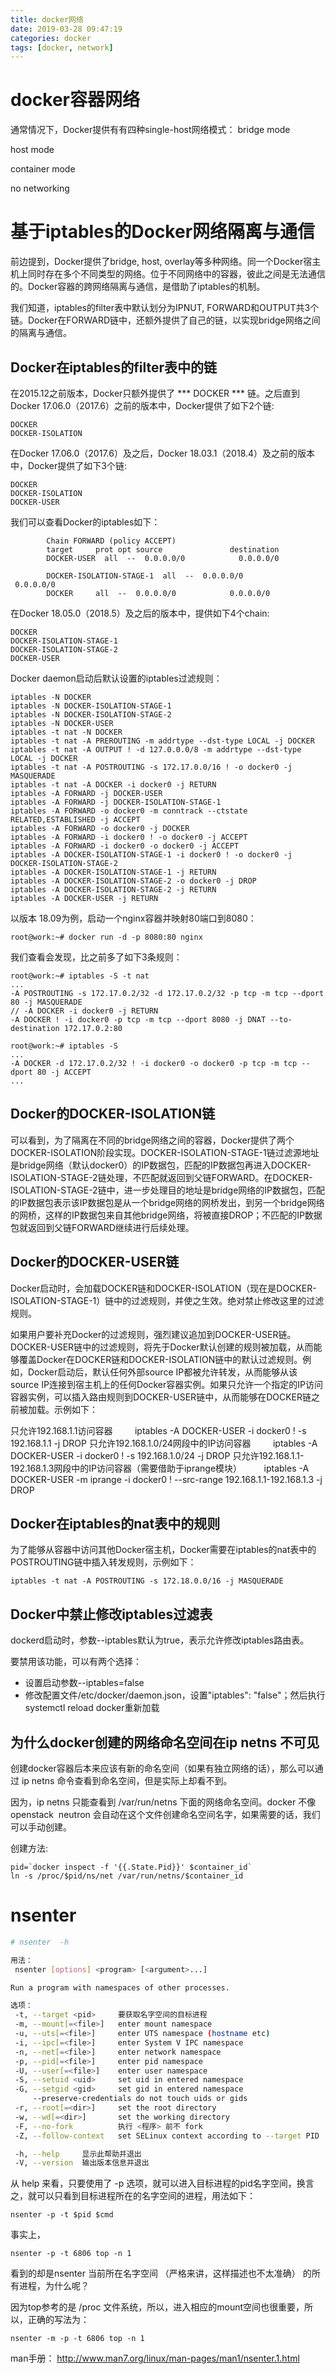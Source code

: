 ```yaml
---
title: docker网络
date: 2019-03-28 09:47:19
categories: docker
tags: [docker, network]
---
```

# docker容器网络
通常情况下，Docker提供有有四种single-host网络模式：
bridge mode

host mode

container mode

no networking

# 基于iptables的Docker网络隔离与通信

前边提到，Docker提供了bridge, host, overlay等多种网络。同一个Docker宿主机上同时存在多个不同类型的网络。位于不同网络中的容器，彼此之间是无法通信的。Docker容器的跨网络隔离与通信，是借助了iptables的机制。

我们知道，iptables的filter表中默认划分为IPNUT, FORWARD和OUTPUT共3个链。Docker在FORWARD链中，还额外提供了自己的链，以实现bridge网络之间的隔离与通信。

## Docker在iptables的filter表中的链

在2015.12之前版本，Docker只额外提供了 *** DOCKER *** 链。之后直到Docker 17.06.0（2017.6）之前的版本中，Docker提供了如下2个链:
```
DOCKER
DOCKER-ISOLATION
```

在Docker 17.06.0（2017.6）及之后，Docker 18.03.1（2018.4）及之前的版本中，Docker提供了如下3个链:
```
DOCKER
DOCKER-ISOLATION
DOCKER-USER
```

我们可以查看Docker的iptables如下：
```
        Chain FORWARD (policy ACCEPT)
        target     prot opt source               destination         
        DOCKER-USER  all  --  0.0.0.0/0            0.0.0.0/0           
        DOCKER-ISOLATION-STAGE-1  all  --  0.0.0.0/0            0.0.0.0/0           
        DOCKER     all  --  0.0.0.0/0            0.0.0.0/0           
```

在Docker 18.05.0（2018.5）及之后的版本中，提供如下4个chain:

```
DOCKER
DOCKER-ISOLATION-STAGE-1
DOCKER-ISOLATION-STAGE-2
DOCKER-USER
```

Docker daemon启动后默认设置的iptables过滤规则：
```
iptables -N DOCKER
iptables -N DOCKER-ISOLATION-STAGE-1
iptables -N DOCKER-ISOLATION-STAGE-2
iptables -N DOCKER-USER
iptables -t nat -N DOCKER
iptables -t nat -A PREROUTING -m addrtype --dst-type LOCAL -j DOCKER
iptables -t nat -A OUTPUT ! -d 127.0.0.0/8 -m addrtype --dst-type LOCAL -j DOCKER
iptables -t nat -A POSTROUTING -s 172.17.0.0/16 ! -o docker0 -j MASQUERADE
iptables -t nat -A DOCKER -i docker0 -j RETURN
iptables -A FORWARD -j DOCKER-USER
iptables -A FORWARD -j DOCKER-ISOLATION-STAGE-1
iptables -A FORWARD -o docker0 -m conntrack --ctstate RELATED,ESTABLISHED -j ACCEPT
iptables -A FORWARD -o docker0 -j DOCKER
iptables -A FORWARD -i docker0 ! -o docker0 -j ACCEPT
iptables -A FORWARD -i docker0 -o docker0 -j ACCEPT
iptables -A DOCKER-ISOLATION-STAGE-1 -i docker0 ! -o docker0 -j DOCKER-ISOLATION-STAGE-2
iptables -A DOCKER-ISOLATION-STAGE-1 -j RETURN
iptables -A DOCKER-ISOLATION-STAGE-2 -o docker0 -j DROP
iptables -A DOCKER-ISOLATION-STAGE-2 -j RETURN
iptables -A DOCKER-USER -j RETURN
```
以版本 18.09为例，启动一个nginx容器并映射80端口到8080：
```
root@work:~# docker run -d -p 8080:80 nginx
```
我们查看会发现，比之前多了如下3条规则：
```
root@work:~# iptables -S -t nat
...
-A POSTROUTING -s 172.17.0.2/32 -d 172.17.0.2/32 -p tcp -m tcp --dport 80 -j MASQUERADE
// -A DOCKER -i docker0 -j RETURN
-A DOCKER ! -i docker0 -p tcp -m tcp --dport 8080 -j DNAT --to-destination 172.17.0.2:80
```

```
root@work:~# iptables -S 
...
-A DOCKER -d 172.17.0.2/32 ! -i docker0 -o docker0 -p tcp -m tcp --dport 80 -j ACCEPT
...

```

## Docker的DOCKER-ISOLATION链

可以看到，为了隔离在不同的bridge网络之间的容器，Docker提供了两个DOCKER-ISOLATION阶段实现。DOCKER-ISOLATION-STAGE-1链过滤源地址是bridge网络（默认docker0）的IP数据包，匹配的IP数据包再进入DOCKER-ISOLATION-STAGE-2链处理，不匹配就返回到父链FORWARD。在DOCKER-ISOLATION-STAGE-2链中，进一步处理目的地址是bridge网络的IP数据包，匹配的IP数据包表示该IP数据包是从一个bridge网络的网桥发出，到另一个bridge网络的网桥，这样的IP数据包来自其他bridge网络，将被直接DROP；不匹配的IP数据包就返回到父链FORWARD继续进行后续处理。

## Docker的DOCKER-USER链

Docker启动时，会加载DOCKER链和DOCKER-ISOLATION（现在是DOCKER-ISOLATION-STAGE-1）链中的过滤规则，并使之生效。绝对禁止修改这里的过滤规则。

如果用户要补充Docker的过滤规则，强烈建议追加到DOCKER-USER链。DOCKER-USER链中的过滤规则，将先于Docker默认创建的规则被加载，从而能够覆盖Docker在DOCKER链和DOCKER-ISOLATION链中的默认过滤规则。例如，Docker启动后，默认任何外部source IP都被允许转发，从而能够从该source IP连接到宿主机上的任何Docker容器实例。如果只允许一个指定的IP访问容器实例，可以插入路由规则到DOCKER-USER链中，从而能够在DOCKER链之前被加载。示例如下：

只允许192.168.1.1访问容器
        iptables -A DOCKER-USER -i docker0 ! -s 192.168.1.1 -j DROP
只允许192.168.1.0/24网段中的IP访问容器
        iptables -A DOCKER-USER -i docker0 ! -s 192.168.1.0/24 -j DROP
只允许192.168.1.1-192.168.1.3网段中的IP访问容器（需要借助于iprange模块）
        iptables -A DOCKER-USER -m iprange -i docker0 ! --src-range 192.168.1.1-192.168.1.3 -j DROP

## Docker在iptables的nat表中的规则

为了能够从容器中访问其他Docker宿主机，Docker需要在iptables的nat表中的POSTROUTING链中插入转发规则，示例如下：
```
iptables -t nat -A POSTROUTING -s 172.18.0.0/16 -j MASQUERADE
```

## Docker中禁止修改iptables过滤表

dockerd启动时，参数--iptables默认为true，表示允许修改iptables路由表。

要禁用该功能，可以有两个选择：

- 设置启动参数--iptables=false
- 修改配置文件/etc/docker/daemon.json，设置"iptables": "false"；然后执行systemctl reload docker重新加载

## 为什么docker创建的网络命名空间在ip netns 不可见

创建docker容器后本来应该有新的命名空间（如果有独立网络的话），那么可以通过 ip netns 命令查看到命名空间，但是实际上却看不到。

因为，ip netns 只能查看到 /var/run/netns 下面的网络命名空间。docker 不像openstack  neutron 会自动在这个文件创建命名空间名字，如果需要的话，我们可以手动创建。

创建方法:

```
pid=`docker inspect -f '{{.State.Pid}}' $container_id`
ln -s /proc/$pid/ns/net /var/run/netns/$container_id
```

# nsenter

```bash
# nsenter  -h

用法：
 nsenter [options] <program> [<argument>...]

Run a program with namespaces of other processes.

选项：
 -t, --target <pid>     要获取名字空间的目标进程
 -m, --mount[=<file>]   enter mount namespace
 -u, --uts[=<file>]     enter UTS namespace (hostname etc)
 -i, --ipc[=<file>]     enter System V IPC namespace
 -n, --net[=<file>]     enter network namespace
 -p, --pid[=<file>]     enter pid namespace
 -U, --user[=<file>]    enter user namespace
 -S, --setuid <uid>     set uid in entered namespace
 -G, --setgid <gid>     set gid in entered namespace
     --preserve-credentials do not touch uids or gids
 -r, --root[=<dir>]     set the root directory
 -w, --wd[=<dir>]       set the working directory
 -F, --no-fork          执行 <程序> 前不 fork
 -Z, --follow-context   set SELinux context according to --target PID

 -h, --help     显示此帮助并退出
 -V, --version  输出版本信息并退出

```
从 help 来看，只要使用了 -p 选项，就可以进入目标进程的pid名字空间，换言之，就可以只看到目标进程所在的名字空间的进程，用法如下：
```
nsenter -p -t $pid $cmd
```
事实上，
```
nsenter -p -t 6806 top -n 1
```
看到的却是nsenter 当前所在名字空间 （严格来讲，这样描述也不太准确） 的所有进程，为什么呢？

因为top参考的是 /proc 文件系统，所以，进入相应的mount空间也很重要，所以，正确的写法为：
```
nsenter -m -p -t 6806 top -n 1
```

man手册： http://www.man7.org/linux/man-pages/man1/nsenter.1.html